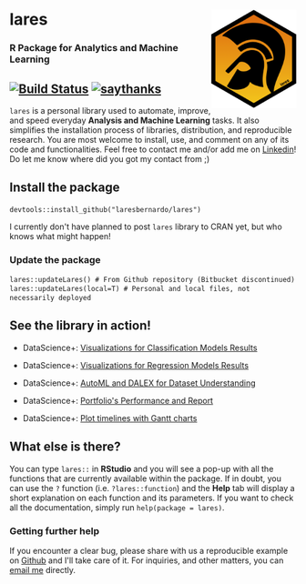 # lares <img src="/inst/docs/lares_logo.png" width = 150 align = "right" />
### R Package for Analytics and Machine Learning
[![Build Status](https://travis-ci.com/laresbernardo/lares.svg?branch=master)](https://travis-ci.com/laresbernardo/lares) [![saythanks](https://img.shields.io/badge/say-thanks-1EAEDB.svg)](https://saythanks.io/to/laresbernardo)
----

`lares` is a personal library used to automate, improve, and speed everyday **Analysis and Machine Learning** tasks. It also simplifies the installation process of libraries, distribution, and reproducible research. You are most welcome to install, use, and comment on any of its code and functionalities. Feel free to contact me and/or add me on [Linkedin](https://www.linkedin.com/in/laresbernardo/)! Do let me know where did you got my contact from ;)

## Install the package

```{r}
devtools::install_github("laresbernardo/lares")
```
  
I currently don't have planned to post `lares` library to CRAN yet, but who knows what might happen!

### Update the package
```{r}
lares::updateLares() # From Github repository (Bitbucket discontinued)
lares::updateLares(local=T) # Personal and local files, not necessarily deployed
```

## See the library in action!
- DataScience+: [Visualizations for Classification Models Results](https://datascienceplus.com/machine-learning-results-one-plot-to-rule-them-all)

- DataScience+: [Visualizations for Regression Models Results](https://datascienceplus.com/machine-learning-results-in-r-one-plot-to-rule-them-all-part-2-regression-models)

- DataScience+: [AutoML and DALEX for Dataset Understanding](https://datascienceplus.com/understanding-titanic-dataset-with-h2os-automl-dalex-and-lares-library)

- DataScience+: [Portfolio's Performance and Report](https://datascienceplus.com/visualize-your-portfolios-performance-and-generate-a-nice-report-with-r)

- DataScience+: [Plot timelines with Gantt charts](https://datascienceplus.com/visualize-your-cvs-timeline-with-r-gantt-style/)

## What else is there?

You can type `lares::` in **RStudio** and you will see a pop-up with all the functions that are currently available within the package. If in doubt, you can use the `?` function (i.e. `?lares::function`) and the **Help** tab will display a short explanation on each function and its parameters. If you want to check all the documentation, simply run `help(package = lares)`.

### Getting further help

If you encounter a clear bug, please share with us a reproducible example on [Github](https://github.com/laresbernardo/lares/issues) and I'll take care of it. For inquiries, and other matters, you can [email me](mailto:laresbernardo@gmail.com "email me") directly.
